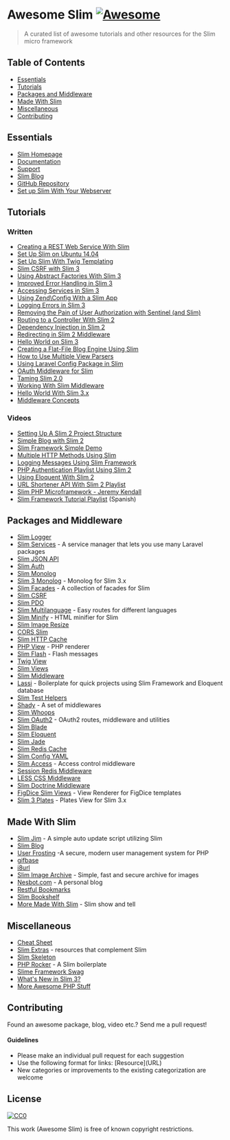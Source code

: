 # Awesome Slim [![Awesome](https://cdn.rawgit.com/sindresorhus/awesome/d7305f38d29fed78fa85652e3a63e154dd8e8829/media/badge.svg)](https://github.com/sindresorhus/awesome)

> A curated list of awesome tutorials and other resources for the Slim micro framework

## Table of Contents

- [Essentials](#essentials)
- [Tutorials](#tutorials)
- [Packages and Middleware](#packages-and-middleware)
- [Made With Slim](#made-with-slim)
- [Miscellaneous](#miscellaneous)
- [Contributing](#contributing)

## Essentials
* [Slim Homepage](http://www.slimframework.com/)
* [Documentation](http://docs.slimframework.com/)
* [Support](http://help.slimframework.com/)
* [Slim Blog](http://www.slimframework.com/blog)
* [GitHub Repository](https://github.com/slimphp/Slim)
* [Set up Slim With Your Webserver](http://www.slimframework.com/docs/start/web-servers.html)


## Tutorials

### Written
* [Creating a REST Web Service With Slim](http://www.ibm.com/developerworks/library/x-slim-rest/)
* [Set Up Slim on Ubuntu 14.04](https://www.digitalocean.com/community/tutorials/how-to-install-and-configure-slim-framework-on-ubuntu-14-04)
* [Set Up Slim With Twig Templating](http://rottmann.net/2013/01/setting-up-slim-php-framework-with-twig-templating/)
* [Slim CSRF with Slim 3](http://akrabat.com/slim-csrf-with-slim-3/)
* [Using Abstract Factories With Slim 3](http://akrabat.com/using-abstract-factories-with-slim-3/)
* [Improved Error Handling in Slim 3](http://akrabat.com/improved-error-handling-in-slim-3/)
* [Accessing Services in Slim 3](http://akrabat.com/accessing-services-in-slim-3/)
* [Using Zend\Config With a Slim App](http://akrabat.com/using-zendconfig-with-a-slim-application/)
* [Logging Errors in Slim 3](http://akrabat.com/logging-errors-in-slim-3/)
* [Removing the Pain of User Authorization with Sentinel (and Slim)](http://www.sitepoint.com/removing-the-pain-of-user-authorization-with-sentinel/)
* [Routing to a Controller With Slim 2](http://akrabat.com/routing-to-a-controller-with-slim-framework-2/)
* [Dependency Injection in Slim 2](http://akrabat.com/dependency-injection-in-slim-framework-2/)
* [Redirecting in Slim 2 Middleware](http://akrabat.com/redirecting-in-slim-2-middleware/)
* [Hello World on Slim 3](http://www.slideshare.net/rszrama/hello-world-on-slim-framework-3x)
* [Creating a Flat-File Blog Engine Using Slim](http://code.tutsplus.com/tutorials/creating-a-flat-file-blog-engine-using-slim--net-25303)
* [How to Use Multiple View Parsers](http://thoughts.silentworks.co.uk/slim-php-101-how-to-use-multiple-view-parsers/)
* [Using Laravel Config Package in Slim](http://thoughts.silentworks.co.uk/slim-php-101-using-laravel-config-package/)
* [OAuth Middleware for Slim](http://www.lornajane.net/posts/2013/oauth-middleware-for-slim)
* [Taming Slim 2.0](http://code.tutsplus.com/tutorials/taming-slim-20--net-30669)
* [Working With Slim Middleware](http://www.sitepoint.com/working-with-slim-middleware/)
* [Hello World With Slim 3.x](http://ryanszrama.com/blog/06-18-2015/hello-world-slim-framework-3x)
* [Middleware Concepts](http://www.slimframework.com/docs/concepts/middleware.html)



### Videos
* [Setting Up A Slim 2 Project Structure](https://www.youtube.com/watch?v=NFeWo1cqxnM)
* [Simple Blog with Slim 2](https://www.youtube.com/watch?v=sRfYgco3xo4)
* [Slim Framework Simple Demo](https://www.youtube.com/watch?v=26CRc89gN10)
* [Multiple HTTP Methods Using Slim](https://www.youtube.com/watch?v=81xFTpAvGA8)
* [Logging Messages Using Slim Framework](https://www.youtube.com/watch?v=dp96uv3CsdE)
* [PHP Authentication Playlist Using Slim 2](https://www.youtube.com/playlist?list=PLfdtiltiRHWGKUvioJly40RJZchSG2-34)
* [Using Eloquent With Slim 2](https://www.youtube.com/watch?v=AcdzW1hBa7o&list=PLfdtiltiRHWGBvMo2Ajtd0achYwNM5VEV)
* [URL Shortener API With Slim 2 Playlist](https://www.youtube.com/watch?v=rl9HZKPAZLc&list=PLfdtiltiRHWFVcpL0F6G-tuU3cj7xir7q)
* [Slim PHP Microframework - Jeremy Kendall](https://www.youtube.com/watch?v=yEA0VWHCFac)
* [Slim Framework Tutorial Playlist](https://www.youtube.com/watch?v=fd1AFANiqzo&list=PLf46te__lS18Ibg78065Tr3GWVhwLOtzf) (Spanish)


## Packages and Middleware
* [Slim Logger](https://github.com/codeguy/Slim-Logger)
* [Slim Services](https://github.com/itsgoingd/slim-services) - A service manager that lets you use many Laravel packages
* [Slim JSON API](https://github.com/entomb/slim-json-api)
* [Slim Auth](https://github.com/jeremykendall/slim-auth)
* [Slim Monolog](https://github.com/flynsarmy/Slim-Monolog)
* [Slim 3 Monolog](https://github.com/projek-xyz/slim-monolog) - Monolog for Slim 3.x
* [Slim Facades](https://github.com/itsgoingd/slim-facades) - A collection of facades for Slim
* [Slim CSRF](https://github.com/slimphp/Slim-Csrf)
* [Slim PDO](https://github.com/FaaPz/Slim-PDO)
* [Slim Multilanguage](https://github.com/SimoTod/slim-multilanguage) - Easy routes for different languages
* [Slim Minify](https://github.com/christianklisch/slim-minify) - HTML minifier for Slim
* [Slim Image Resize](https://github.com/tuupola/slim-image-resize)
* [CORS Slim](https://github.com/palanik/CorsSlim)
* [Slim HTTP Cache](https://github.com/slimphp/Slim-HttpCache)
* [PHP View](https://github.com/slimphp/PHP-View) - PHP renderer
* [Slim Flash](https://github.com/slimphp/Slim-Flash) - Flash messages
* [Twig View](https://github.com/slimphp/Twig-View)
* [Slim Views](https://github.com/slimphp/Slim-Views)
* [Slim Middleware](https://github.com/slimphp/Slim-Middleware)
* [Lassi](https://github.com/jabranr/lassi) - Boilerplate for quick projects using Slim Framework and Eloquent database
* [Slim Test Helpers](https://github.com/there4/slim-test-helpers)
* [Shady](https://github.com/laroo/Shady) - A set of middlewares
* [Slim Whoops](https://github.com/zeuxisoo/php-slim-whoops)
* [Slim OAuth2](https://github.com/chadicus/slim-oauth2) - OAuth2 routes, middleware and utilities
* [Slim Blade](https://github.com/clickcoder/slim-blade)
* [Slim Eloquent](https://github.com/kladd/slim-eloquent)
* [Slim Jade](https://github.com/w33ble/slim-jade)
* [Slim Redis Cache](https://github.com/abouvier/slim-redis-cache)
* [Slim Config YAML](https://github.com/techsterx/slim-config-yaml)
* [Slim Access](https://github.com/abouvier/slim-access) - Access control middleware
* [Session Redis Middleware](https://github.com/importlogic/slimphp-session-redis-middleware)
* [LESS CSS Middleware](https://github.com/hellogerard/less-slim-middleware)
* [Slim Doctrine Middleware](https://github.com/juliangut/slim-doctrine-middleware)
* [FigDice Slim Views](https://github.com/figdice/figdice-slim) - View Renderer for FigDice templates
* [Slim 3 Plates](https://github.com/projek-xyz/slim-plates) - Plates View for Slim 3.x


## Made With Slim
* [Slim Jim](https://github.com/jesalg/SlimJim) - A simple auto update script utilizing Slim
* [Slim Blog](https://github.com/fdisotto/SlimBlog)
* [User Frosting](https://github.com/alexweissman/UserFrosting) -A secure, modern user management system for PHP
* [gifbase](http://gifbase.com/)
* [i8url](https://i8url.com)
* [Slim Image Archive](https://github.com/ksdev-pl/Slim-Image-Archive) - Simple, fast and secure archive for images
* [Nesbot.com](https://github.com/briannesbitt/nesbot.com) - A personal blog
* [Restful Bookmarks](https://github.com/erkobridee/restful-bookmarks-phpslim)
* [Slim Bookshelf](https://github.com/akrabat/slim-bookshelf)
* [More Made With Slim](http://help.slimframework.com/discussions/show-and-tell) - Slim show and tell


## Miscellaneous
* [Cheat Sheet](https://andreiabohner.files.wordpress.com/2014/06/slim.pdf)
* [Slim Extras](https://github.com/codeguy/slim-extras) - resources that complement Slim
* [Slim Skeleton](https://github.com/slimphp/Slim-Skeleton)
* [PHP Rocker](https://github.com/victorjonsson/PHP-Rocker) - A Slim boilerplate
* [Slime Framework Swag](slimframework.com/swag/)
* [What's New in Slim 3?](http://www.slimframework.com/2015/02/11/whats-up-with-version-3.html)
* [More Awesome PHP Stuff](https://github.com/ziadoz/awesome-php)


## Contributing
Found an awesome package, blog, video etc.? Send me a pull request!

#### Guidelines
* Please make an individual pull request for each suggestion
* Use the following format for links: \[Resource\]\(URL\)
* New categories or improvements to the existing categorization are welcome


## License

[![CC0](https://i.creativecommons.org/p/zero/1.0/88x31.png)](https://creativecommons.org/publicdomain/zero/1.0/)

This work (Awesome Slim) is free of known copyright restrictions.
